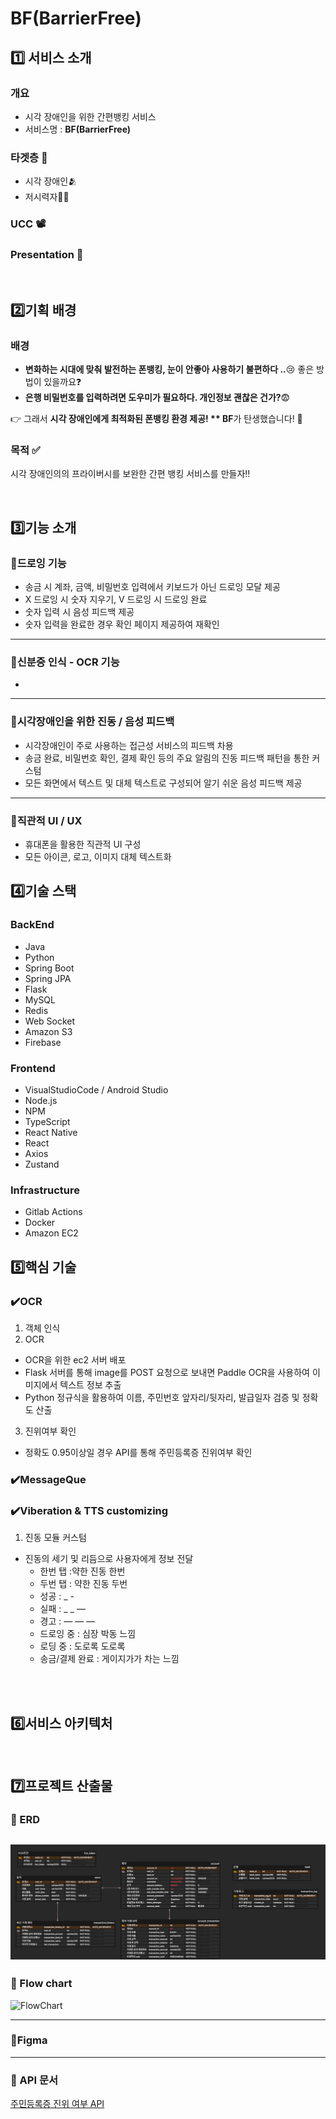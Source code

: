 
# BF(BarrierFree)

## 1️⃣ 서비스 소개

### 개요

- 시각 장애인을 위한 간편뱅킹 서비스 
- 서비스명 : **BF(BarrierFree)**

### 타겟층 🎯

- 시각 장애인🫂
- 저시력자👳🧓

### UCC 📽️


### Presentation 📕


<br>

## 2️⃣기획 배경

### 배경

- **변화하는 시대에 맞춰 발전하는 폰뱅킹, 눈이 안좋아 사용하기 불편하다 ..**😢 좋은 방법이 있을까요❓
- **은행 비밀번호를 입력하려면 도우미가 필요하다. 개인정보 괜찮은 건가?**😨 


👉 그래서 **시각 장애인에게 최적화된 폰뱅킹 환경 제공! ** BF**가 탄생했습니다! 💙

### 목적 ✅

시각 장애인의의 프라이버시를 보완한 간편 뱅킹 서비스를 만들자‼️

<br>

## 3️⃣기능 소개

### 📌드로잉 기능
- 송금 시 계좌, 금액, 비밀번호 입력에서 키보드가 아닌 드로잉 모달 제공
- X 드로잉 시 숫자 지우기, V 드로잉 시 드로잉 완료
- 숫자 입력 시 음성 피드백 제공
- 숫자 입력을 완료한 경우 확인 페이지 제공하여 재확인
---

### 📌신분증 인식 - OCR 기능
- 
---

### 📌시각장애인을 위한 진동 / 음성 피드백
- 시각장애인이 주로 사용하는 접근성 서비스의 피드백 차용
- 송금 완료, 비밀번호 확인, 결제 확인 등의 주요 알림의 진동 피드백 패턴을 통한 커스텀
- 모든 화면에서 텍스트 및 대체 텍스트로 구성되어 알기 쉬운 음성 피드백 제공
---

### 📌직관적 UI / UX
- 휴대폰을 활용한 직관적 UI 구성
- 모든 아이콘, 로고, 이미지 대체 텍스트화 



## 4️⃣기술 스택
### BackEnd
- Java
- Python
- Spring Boot
- Spring JPA
- Flask
- MySQL
- Redis
- Web Socket
- Amazon S3
- Firebase

### Frontend
- VisualStudioCode / Android Studio
- Node.js
- NPM
- TypeScript
- React Native
- React
- Axios
- Zustand

### Infrastructure
- Gitlab Actions
- Docker
- Amazon EC2

## 5️⃣핵심 기술
### ✔️OCR
1. 객체 인식
2. OCR
- OCR을 위한 ec2 서버 배포
- Flask 서버를 통해 image를 POST 요청으로 보내면 Paddle OCR을 사용하여 이미지에서 텍스트 정보 추출
- Python 정규식을 활용하여 이름, 주민번호 앞자리/뒷자리, 발급일자 검증 및 정확도 산출
3. 진위여부 확인
- 정확도 0.95이상일 경우 API를 통해 주민등록증 진위여부 확인

### ✔️MessageQue

### ✔️Viberation & TTS customizing
1. 진동 모듈 커스텀
- 진동의 세기 및 리듬으로 사용자에게 정보 전달
    - 한번 탭 :약한 진동 한번
    - 두번 탭 : 약한 진동 두번
    - 성공 : _ -
    - 실패 : _ _ —
    - 경고 : — — —
    - 드로잉 중 : 심장 박동 느낌
    - 로딩 중 : 도로록 도로록
    - 송금/결제 완료 : 게이지가가 차는 느낌
<br>


<br>

## 6️⃣서비스 아키텍처


<br>

## 7️⃣프로젝트 산출물
### 📌 ERD
![ERD](./images/Blind_fin_ERD.PNG)
---

### 📌 Flow chart
![FlowChart](./images/Flow_chart.png)

---

### 📌Figma


---

### 📌 API 문서
[주민등록증 진위 여부 API](https://apick.app/dev_guide/identi_card1)
